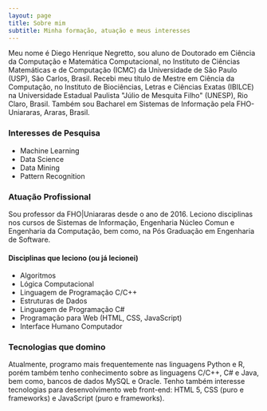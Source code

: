 ```yaml
---
layout: page
title: Sobre mim
subtitle: Minha formação, atuação e meus interesses
---
```


<div class="align-justify">
Meu nome é Diego Henrique Negretto, sou aluno de Doutorado em Ciência da Computação e Matemática Computacional, no Instituto de Ciências Matemáticas e de Computação (ICMC) da Universidade de São Paulo (USP), São Carlos, Brasil. Recebi meu título de Mestre em Ciência da Computação, no Instituto de Biociências, Letras e Ciências Exatas (IBILCE) na Universidade Estadual Paulista "Júlio de Mesquita Filho" (UNESP), Rio Claro, Brasil. Também sou Bacharel em Sistemas de Informação pela FHO-Uniararas, Araras, Brasil.
</div>

### Interesses de Pesquisa
- Machine Learning
- Data Science
- Data Mining
- Pattern Recognition


### Atuação Profissional
Sou professor da FHO|Uniararas desde o ano de 2016. Leciono disciplinas nos cursos de Sistemas de Informação, Engenharia Núcleo Comun e Engenharia da Computação, bem como, na Pós Graduação em Engenharia de Software.
#### Disciplinas que leciono (ou já lecionei)
- Algoritmos
- Lógica Computacional
- Linguagem de Programação C/C++
- Estruturas de Dados
- Linguagem de Programação C#
- Programação para Web (HTML, CSS, JavaScript)
- Interface Humano Computador


### Tecnologias que domino
Atualmente, programo mais frequentemente nas linguagens Python e R, porém também tenho conhecimento sobre as linguagens C/C++, C# e Java, bem como, bancos de dados MySQL e Oracle. Tenho também interesse tecnologias para desenvolvimento web front-end: HTML 5, CSS (puro e frameworks) e JavaScript (puro e frameworks).




